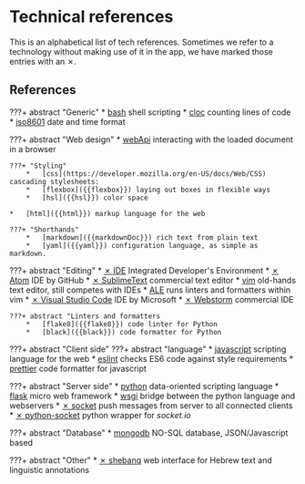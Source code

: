 # Technical references

This is an alphabetical list of tech references. Sometimes we refer to a
technology without making use of it in the app, we have marked those entries
with an ✗.

## References

???+ abstract "Generic"
    *   [bash]({{bash}}) shell scripting
    *   [cloc]({{cloc}}) counting lines of code
    *   [iso8601]({{iso8601}}) date and time format

???+ abstract "Web design"
    *   [webApi]({{webApi}}) interacting with the loaded document in a browser

    ???+ "Styling"
        *   [css](https://developer.mozilla.org/en-US/docs/Web/CSS) cascading stylesheets:
        *   [flexbox]({{flexbox}}) laying out boxes in flexible ways
        *   [hsl]({{hsl}}) color space

    *   [html]({{html}}) markup language for the web

    ???+ "Shorthands"
        *   [markdown]({{markdownDoc}}) rich text from plain text
        *   [yaml]({{yaml}}) configuration language, as simple as markdown.

???+ abstract "Editing"
    *   [✗ IDE]({{ide}}) Integrated Developer's Environment
    *   [✗ Atom]({{atom}}) IDE by GitHub
    *   [✗ SublimeText]({{sublimeText}}) commercial text editor
    *   [vim]({{vim}}) old-hands text editor, still competes with IDEs
        *   [ALE]({{ale}}) runs linters and formatters within vim
    *   [✗ Visual Studio Code]({{vsc}}) IDE by Microsoft
    *   [✗ Webstorm]({{webstorm}}) commercial IDE

    ???+ abstract "Linters and formatters
        *   [flake8]({{flake8}}) code linter for Python
        *   [black]({{black}}) code formatter for Python

???+ abstract "Client side"
    ???+ abstract "language"
        *   [javascript]({{javascript}}) scripting language for the web
        *   [eslint]({{eslint}}) checks ES6 code against style requirements
        *   [prettier]({{prettier}}) code formatter for javascript

???+ abstract "Server side"
    *   [python]({{python}}) data-oriented scripting language
    *   [flask]({{flask}}) micro web framework
    *   [wsgi]({{wsgi}}) bridge between the python language and webservers
    *   [✗ socket]({{socket}}) push messages from server to all connected clients
        *   [✗ python-socket]({{socketPython}}) python wrapper for *socket.io*

???+ abstract "Database"
    *   [mongodb]({{mongodb}}) NO-SQL database, JSON/Javascript based

???+ abstract "Other"
    *   [✗ shebanq]({{shebanq}}) web interface for Hebrew text and linguistic
        annotations

